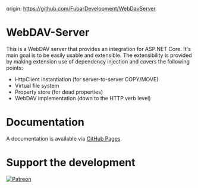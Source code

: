 origin: https://github.com/FubarDevelopment/WebDavServer

# WebDAV-Server

This is a WebDAV server that provides an integration for ASP.NET Core. It's main goal is to be easily usable
and extensible. The extensibility is provided by making extension use of dependency injection and covers
the following points:

- HttpClient instantiation (for server-to-server COPY/MOVE)
- Virtual file system
- Property store (for dead properties)
- WebDAV implementation (down to the HTTP verb level)

# Documentation

A documentation is available via [GitHub Pages](https://fubardevelopment.github.io/WebDavServer/).

# Support the development

[![Patreon](https://img.shields.io/endpoint.svg?url=https:%2F%2Fshieldsio-patreon.herokuapp.com%2FFubarDevelopment&style=for-the-badge)](https://www.patreon.com/FubarDevelopment)
